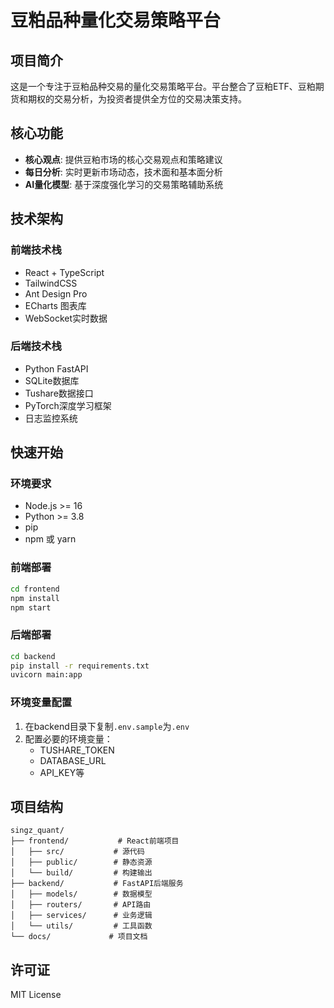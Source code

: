 # 豆粕品种量化交易策略平台

## 项目简介

这是一个专注于豆粕品种交易的量化交易策略平台。平台整合了豆粕ETF、豆粕期货和期权的交易分析，为投资者提供全方位的交易决策支持。

## 核心功能

- **核心观点**: 提供豆粕市场的核心交易观点和策略建议
- **每日分析**: 实时更新市场动态，技术面和基本面分析
- **AI量化模型**: 基于深度强化学习的交易策略辅助系统

## 技术架构

### 前端技术栈
- React + TypeScript
- TailwindCSS
- Ant Design Pro
- ECharts 图表库
- WebSocket实时数据

### 后端技术栈
- Python FastAPI
- SQLite数据库
- Tushare数据接口
- PyTorch深度学习框架
- 日志监控系统

## 快速开始

### 环境要求
- Node.js >= 16
- Python >= 3.8
- pip
- npm 或 yarn

### 前端部署
```bash
cd frontend
npm install
npm start
```

### 后端部署
```bash
cd backend
pip install -r requirements.txt
uvicorn main:app
```

### 环境变量配置
1. 在backend目录下复制`.env.sample`为`.env`
2. 配置必要的环境变量：
   - TUSHARE_TOKEN
   - DATABASE_URL
   - API_KEY等

## 项目结构
```
singz_quant/
├── frontend/           # React前端项目
│   ├── src/           # 源代码
│   ├── public/        # 静态资源
│   └── build/         # 构建输出
├── backend/           # FastAPI后端服务
│   ├── models/        # 数据模型
│   ├── routers/       # API路由
│   ├── services/      # 业务逻辑
│   └── utils/         # 工具函数
└── docs/             # 项目文档
```

## 许可证

MIT License